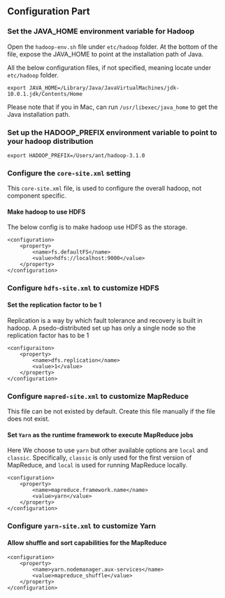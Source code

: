 ## Configuration Part

### Set the JAVA_HOME environment variable for Hadoop

Open the `hadoop-env.sh` file under `etc/hadoop` folder. At the bottom of the file, expose the JAVA_HOME to point at the installation path of Java.

All the below configuration files, if not specified, meaning locate under `etc/hadoop` folder.

```
export JAVA_HOME=/Library/Java/JavaVirtualMachines/jdk-10.0.1.jdk/Contents/Home
```

Please note that if you in Mac, can run `/usr/libexec/java_home` to get the Java installation path.

### Set up the HADOOP_PREFIX environment variable to point to your hadoop distribution

```
export HADOOP_PREFIX=/Users/ant/hadoop-3.1.0
```

### Configure the `core-site.xml` setting

This `core-site.xml` file, is used to configure the overall hadoop, not component specific. 

#### Make hadoop to use HDFS

The below config is to make hadoop use HDFS as the storage. 

```
<configuration>
	<property>
		<name>fs.defaultFS</name>
		<value>hdfs://localhost:9000</value>
	</property>
</configuration>
``` 

### Configure `hdfs-site.xml` to customize HDFS

#### Set the replication factor to be 1

Replication is a way by which fault tolerance and recovery is built in hadoop. A psedo-distributed set up has only a single node so the replication factor has to be 1 

```
<configuraiton>
	<property>
		<name>dfs.replication</name>
		<value>1</value>
	</property>
</configuration>
```

### Configure `mapred-site.xml` to customize MapReduce

This file can be not existed by default. Create this file manually if the file does not exist.

#### Set `Yarn` as the runtime framework to execute MapReduce jobs

Here We choose to use `yarn` but other available options are `local` and `classic`. Specifically, `classic` is only used for the first version of MapReduce, and `local` is used for running MapReduce locally. 

```
<configuration>
	<property>
		<name>mapreduce.framework.name</name>
		<value>yarn</value>
	</property>
</configuration>
```

### Configure `yarn-site.xml` to customize Yarn

#### Allow shuffle and sort capabilities for the MapReduce

```
<configuration>
	<property>
		<name>yarn.nodemanager.aux-services</name>
		<value>mapreduce_shuffle</value>
	</property>
</configuration>
```

